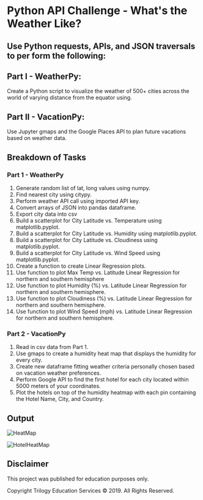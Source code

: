 # Python API Challenge - What's the Weather Like?

## Use Python requests, APIs, and JSON traversals to per form the following:
## Part I - WeatherPy:
Create a Python script to visualize the weather of 500+ cities across the world of varying distance from the equator using.

## Part II - VacationPy:
Use Jupyter gmaps and the Google Places API to plan future vacations based on weather data.

## Breakdown of Tasks

### Part 1 - WeatherPy
1. Generate random list of lat, long values using numpy.
2. Find nearest city using citypy.
3. Perform weather API call using imported API key.
4. Convert arrays of JSON into pandas dataframe.
5. Export city data into csv
6. Build a scatterplot for City Latitude vs. Temperature using matplotlib.pyplot.
7. Build a scatterplot for City Latitude vs. Humidity using matplotlib.pyplot.
8. Build a scatterplot for City Latitude vs. Cloudiness using matplotlib.pyplot.
9. Build a scatterplot for City Latitude vs. Wind Speed using matplotlib.pyplot.
10. Create a function to create Linear Regression plots.
11. Use function to plot Max Temp vs. Latitude Linear Regression for northern and southern hemisphere
12. Use function to plot Humidity (%) vs. Latitude Linear Regression for northern and southern hemisphere.
13. Use function to plot Cloudiness (%) vs. Latitude Linear Regression for northern and southern hemisphere.
14. Use function to plot Wind Speed (mph) vs. Latitude Linear Regression for northern and southern hemisphere.

### Part 2 - VacationPy

1. Read in csv data from Part 1.
2. Use gmaps to create a humidity heat map that displays the humidity for every city.
3. Create new dataframe fitting weather criteria personally chosen based on vacation weather preferences. 
4. Perform Google API to find the first hotel for each city located within 5000 meters of your coordinates.
5. Plot the hotels on top of the humidity heatmap with each pin containing the Hotel Name, City, and Country.

## Output

![HeatMap](VacationPy/vacationheatmap.png)

![HotelHeatMap](VacationPy/vacationheatmapwithhotels.png)

## Disclaimer 

This project was published for education purposes only. 

Copyright
Trilogy Education Services © 2019. All Rights Reserved.
